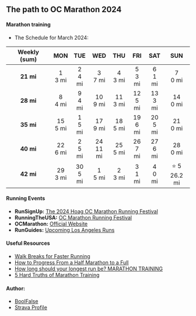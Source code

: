 
## The path to OC Marathon 2024


#### Marathon training

- The Schedule for March 2024:

| Weekly (sum) |    MON     |    TUE     |     WED     |    THU     |    FRI     |    SAT     |      SUN       |
|:------------:|:----------:|:----------:|:-----------:|:----------:|:----------:|:----------:|:--------------:|
|  **21 mi**   | 1<br>3 mi  | 2<br>4 mi  |  3<br>7 mi  | 4<br>3 mi  | 5<br>3 mi  | 6<br>1 mi  |   7<br>0 mi    |
|  **28 mi**   | 8<br>4 mi  | 9<br>4 mi  | 10<br>9 mi  | 11<br>3 mi | 12<br>5 mi | 13<br>3 mi |   14<br>0 mi   |
|  **35 mi**   | 15<br>5 mi | 1<br>5 mi  | 17<br>9 mi  | 18<br>5 mi | 19<br>6 mi | 20<br>5 mi |   21<br>0 mi   |
|  **40 mi**   | 22<br>6 mi | 2<br>5 mi  | 24<br>11 mi | 25<br>5 mi | 26<br>7 mi | 27<br>6 mi |   28<br>0 mi   |
|  **42 mi**   | 29<br>3 mi | 30<br>5 mi |  1<br>5 mi  | 2<br>3 mi  | 3<br>1 mi  | 4<br>0 mi  | ⭐ 5<br>26.2 mi |


#### Running Events

- **RunSignUp:** [The 2024 Hoag OC Marathon Running Festival](https://runsignup.com/Race/CA/CostaMesa/The2024SDCCUOCMarathonRunningFestival)
- **RunningTheUSA:** [OC Marathon Running Festival](https://runningintheusa.com/details/10508)
- **OCMarathon:** [Official Website](https://ocmarathon.com/)
- **RunGuides:** [Upcoming Los Angeles Runs](https://www.runguides.com/los-angeles/runs)


#### Useful Resources

- [Walk Breaks for Faster Running](https://www.runnersworld.com/training/a20818428/walk-breaks-for-faster-running/)
- [How to Progress From a Half Marathon to a Full](https://www.runnersworld.com/training/g20832570/how-to-progress-from-a-half-marathon-to-a-full/)
- [How long should your longest run be? MARATHON TRAINING](https://www.youtube.com/watch?v=qx5zlRG4rS4)
- [5 Hard Truths of Marathon Training](https://www.youtube.com/watch?v=8YXbPG7Ohdg)


#### Author:

- [BoolFalse](https://boolfalse.com/)
- [Strava Profile](https://www.strava.com/athletes/119269136)
